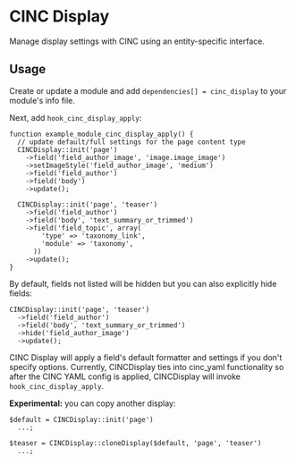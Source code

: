 # CINC Display

Manage display settings with CINC using an entity-specific interface.

## Usage

Create or update a module and add `dependencies[] = cinc_display` to your module's info file.

Next, add `hook_cinc_display_apply`:

```
function example_module_cinc_display_apply() {
  // update default/full settings for the page content type
  CINCDisplay::init('page')
    ->field('field_author_image', 'image.image_image')
    ->setImageStyle('field_author_image', 'medium')
    ->field('field_author')
    ->field('body')
    ->update();

  CINCDisplay::init('page', 'teaser')
    ->field('field_author')
    ->field('body', 'text_summary_or_trimmed')
    ->field('field_topic', array(
        'type' => 'taxonomy_link',
        'module' => 'taxonomy',
      ))
    ->update();
}
```

By default, fields not listed will be hidden but you can also explicitly hide
fields:

```
CINCDisplay::init('page', 'teaser')
  ->field('field_author')
  ->field('body', 'text_summary_or_trimmed')
  ->hide('field_author_image')
  ->update();
```

CINC Display will apply a field's default formatter and settings if you don't specify options. Currently, CINCDisplay ties into cinc_yaml functionality so after the CINC YAML config is applied, CINCDisplay will invoke `hook_cinc_display_apply`.

**Experimental:** you can copy another display:

```
$default = CINCDisplay::init('page')
  ...;

$teaser = CINCDisplay::cloneDisplay($default, 'page', 'teaser')
  ...;
```
